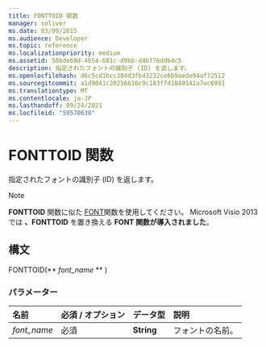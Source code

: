```yaml
---
title: FONTTOID 関数
manager: soliver
ms.date: 03/09/2015
ms.audience: Developer
ms.topic: reference
ms.localizationpriority: medium
ms.assetid: 58bde69d-4654-681c-d9bb-d4b776ddb4c5
description: 指定されたフォントの識別子 (ID) を返します。
ms.openlocfilehash: d6c5cd1bcc384d3fb43232ce6b9aede94af72512
ms.sourcegitcommit: a1d9041c20256616c9c183f7d1049142a7ac6991
ms.translationtype: MT
ms.contentlocale: ja-JP
ms.lasthandoff: 09/24/2021
ms.locfileid: "59570638"
---
```

# <a name="fonttoid-function"></a>FONTTOID 関数

指定されたフォントの識別子 (ID) を返します。
  
> [!NOTE]
> **FONTTOID** 関数に似た [FONT](font-function.md)関数を使用してください。 Microsoft Visio 2013 では **、FONTTOID** を置き換える **FONT 関数が導入されました**。 
  
## <a name="syntax"></a>構文

FONTTOID(** *font_name* ** ) 
  
### <a name="parameters"></a>パラメーター

|**名前**|**必須 / オプション**|**データ型**|**説明**|
|:-----|:-----|:-----|:-----|
| _font_name_ <br/> |必須  <br/> |**String** <br/> |フォントの名前。  <br/> |
   

